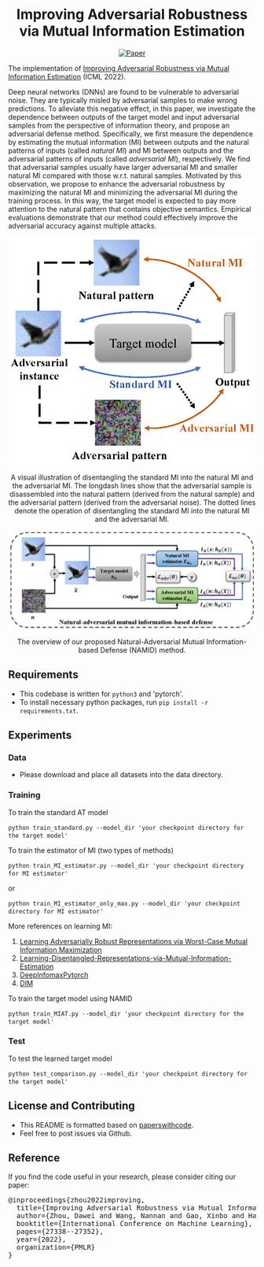 <div align="center">   
  
# Improving Adversarial Robustness via Mutual Information Estimation
[![Paper](https://img.shields.io/badge/paper-ICML-green)](https://proceedings.mlr.press/v162/zhou22j/zhou22j.pdf)

</div>


The implementation of [Improving Adversarial Robustness via Mutual Information Estimation](https://proceedings.mlr.press/v162/zhou22j/zhou22j.pdf) (ICML 2022).

Deep neural networks (DNNs) are found to be vulnerable to adversarial noise. They are typically misled by adversarial samples to make wrong predictions.
To alleviate this negative effect, in this paper, we investigate the dependence between outputs of the target model and input adversarial samples from the perspective of information theory, and propose an adversarial defense method. Specifically, we first measure the dependence by estimating the mutual information (MI) between outputs and the natural patterns of inputs (called *natural MI*) and MI between outputs and the adversarial patterns of inputs (called *adversarial MI*), respectively. We find that adversarial samples usually have larger adversarial MI and smaller natural MI compared with those w.r.t. natural samples. Motivated by this observation, we propose to enhance the adversarial robustness by maximizing the natural MI and minimizing the adversarial MI during the training process. In this way, the target model is expected to pay more attention to the natural pattern that contains objective semantics. Empirical evaluations demonstrate that our method could effectively improve the adversarial accuracy against multiple attacks.


<p float="left" align="center">
<img src="arch.png" width="800" /> 
<figcaption align="center">
A visual illustration of disentangling the standard MI into the natural MI and the adversarial MI. The longdash lines show that the adversarial sample is disassembled into the natural pattern (derived from the natural sample) and the adversarial pattern (derived from the adversarial noise). The dotted lines denote the operation of disentangling the standard MI into the natural MI and the adversarial MI.
</figcaption>
</p>


<p float="left" align="center">
<img src="method.png" width="800" /> 
<figcaption align="center">
The overview of our proposed Natural-Adversarial Mutual Information-based Defense (NAMID) method.
</figcaption>
</p>



## Requirements
- This codebase is written for `python3` and 'pytorch'.
- To install necessary python packages, run `pip install -r requirements.txt`.


## Experiments
### Data
- Please download and place all datasets into the data directory. 


### Training
To train the standard AT model

```
python train_standard.py --model_dir 'your checkpoint directory for the target model'
```

To train the estimator of MI (two types of methods)

```
python train_MI_estimator.py --model_dir 'your checkpoint directory for MI estimator'
```

or 

```
python train_MI_estimator_only_max.py --model_dir 'your checkpoint directory for MI estimator'
```

More references on learning MI: 
1. [Learning Adversarially Robust Representations via Worst-Case Mutual Information Maximization](https://github.com/schzhu/learning-adversarially-robust-representations)
2. [Learning-Disentangled-Representations-via-Mutual-Information-Estimation](https://github.com/MehdiZouitine/Learning-Disentangled-Representations-via-Mutual-Information-Estimation)
3. [DeepInfomaxPytorch](https://github.com/DuaneNielsen/DeepInfomaxPytorch)
4. [DIM](https://github.com/rdevon/DIM)

To train the target model using NAMID

```
python train_MIAT.py --model_dir 'your checkpoint directory for the target model'
```


### Test
To test the learned target model

```
python test_comparison.py --model_dir 'your checkpoint directory for the target model'
```


## License and Contributing
- This README is formatted based on [paperswithcode](https://github.com/paperswithcode/releasing-research-code).
- Feel free to post issues via Github. 


## Reference
If you find the code useful in your research, please consider citing our paper:


<pre>
@inproceedings{zhou2022improving,
  title={Improving Adversarial Robustness via Mutual Information Estimation},
  author={Zhou, Dawei and Wang, Nannan and Gao, Xinbo and Han, Bo and Wang, Xiaoyu and Zhan, Yibing and Liu, Tongliang},
  booktitle={International Conference on Machine Learning},
  pages={27338--27352},
  year={2022},
  organization={PMLR}
}
</pre>
